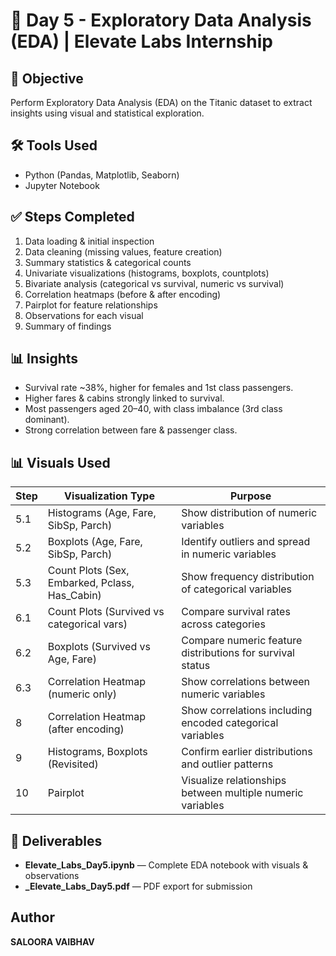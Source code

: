 # 🚀 Day 5 - Exploratory Data Analysis (EDA) | Elevate Labs Internship

## 📌 Objective
Perform Exploratory Data Analysis (EDA) on the Titanic dataset to extract insights using visual and statistical exploration.

## 🛠 Tools Used
- Python (Pandas, Matplotlib, Seaborn)
- Jupyter Notebook

## ✅ Steps Completed
1. Data loading & initial inspection  
2. Data cleaning (missing values, feature creation)  
3. Summary statistics & categorical counts  
4. Univariate visualizations (histograms, boxplots, countplots)  
5. Bivariate analysis (categorical vs survival, numeric vs survival)  
6. Correlation heatmaps (before & after encoding)  
7. Pairplot for feature relationships  
8. Observations for each visual  
9. Summary of findings  

## 📊 Insights
- Survival rate ~38%, higher for females and 1st class passengers.  
- Higher fares & cabins strongly linked to survival.  
- Most passengers aged 20–40, with class imbalance (3rd class dominant).  
- Strong correlation between fare & passenger class.

## 📊 Visuals Used

| Step | Visualization Type                          | Purpose |
|------|---------------------------------------------|---------|
| 5.1  | Histograms (Age, Fare, SibSp, Parch)        | Show distribution of numeric variables |
| 5.2  | Boxplots (Age, Fare, SibSp, Parch)          | Identify outliers and spread in numeric variables |
| 5.3  | Count Plots (Sex, Embarked, Pclass, Has_Cabin) | Show frequency distribution of categorical variables |
| 6.1  | Count Plots (Survived vs categorical vars)  | Compare survival rates across categories |
| 6.2  | Boxplots (Survived vs Age, Fare)            | Compare numeric feature distributions for survival status |
| 6.3  | Correlation Heatmap (numeric only)          | Show correlations between numeric variables |
| 8    | Correlation Heatmap (after encoding)        | Show correlations including encoded categorical variables |
| 9    | Histograms, Boxplots (Revisited)            | Confirm earlier distributions and outlier patterns |
| 10   | Pairplot                                    | Visualize relationships between multiple numeric variables |


## 📂 Deliverables
- **Elevate_Labs_Day5.ipynb** — Complete EDA notebook with visuals & observations  
- **_Elevate_Labs_Day5.pdf** — PDF export for submission  

## Author 
**SALOORA VAIBHAV**
